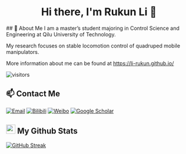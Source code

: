 <h1 align="center">Hi there, I'm Rukun Li 👋</h1>
## 🔭 About Me
 I am a master’s student majoring in Control Science and Engineering at Qilu University of Technology. 
 
 My research focuses on stable locomotion control of quadruped mobile manipulators.
 
 More information about me can be found at https://li-rukun.github.io/

 ![visitors](https://visitor-badge.laobi.icu/badge?page_id=li-rukun.li-rukun)

## 📫 Contact Me
[![Email](https://img.shields.io/badge/Email-1DA1F2)](mailto:backpacker123@126.com)
[![Bilibili](https://img.shields.io/badge/Bilibili-FFE4E1)](https://space.bilibili.com/316575034)
[![Weibo](https://img.shields.io/badge/Weibo-F6546A)](https://weibo.com/u/6213325896)
[![Google Scholar](https://img.shields.io/badge/Google%20Scholar-00CED1)](https://scholar.google.com.hk/citations?user=VjX8AcMAAAAJ)

## <img src='https://media3.giphy.com/media/v1.Y2lkPTc5MGI3NjExcHYwYmY1dnJ2cHA4ZnIyMHdkNnBoN2V5OTlsdjg5dXh5YjY2dm5xZCZlcD12MV9pbnRlcm5hbF9naWZfYnlfaWQmY3Q9Zw/du3J3cXyzhj75IOgvA/giphy.gif' width='25' /> My Github Stats
 [![GitHub Streak](https://streak-stats.demolab.com?user=li-rukun&theme=holi-theme&hide_border=true)](https://git.io/streak-stats)



<!--
**li-rukun/li-rukun** is a ✨ _special_ ✨ repository because its `README.md` (this file) appears on your GitHub profile.

Here are some ideas to get you started:

- 🔭 I’m currently working on ...
- 🌱 I’m currently learning ...
- 👯 I’m looking to collaborate on ...
- 🤔 I’m looking for help with ...
- 💬 Ask me about ...
- 📫 How to reach me: ...
- 😄 Pronouns: ...
- ⚡ Fun fact: ...
-->
